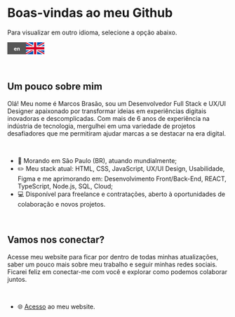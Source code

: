 <!--Um pouco sobre mim (Início)-->
#  Boas-vindas ao meu Github
<p>Para visualizar em outro idioma, selecione a opção abaixo.</p>

<a href="https://github.com/mavibrasao/Mavibrasao/blob/main/README-en.md"><img align="center" src="https://raw.githubusercontent.com/mavibrasao/Mavibrasao/main/icon_langen.svg" alt="https://github.com/mavibrasao/Mavibrasao/blob/main/README-en.md" height="28" width="85"/></a>

<br>

## Um pouco sobre mim
<p>Olá! Meu nome é Marcos Brasão, sou um Desenvolvedor Full Stack e UX/UI Designer apaixonado por transformar ideias em experiências digitais inovadoras e descomplicadas. Com mais de 6 anos de experiência na indústria de tecnologia, mergulhei em uma variedade de projetos desafiadores que me permitiram ajudar marcas a se destacar na era digital.</p>
<br>

<ul>
  <li>📌 Morando em São Paulo (BR), atuando mundialmente;</li>
  <li>✏️ Meu stack atual: HTML, CSS, JavaScript, UX/UI Design, Usabilidade, Figma e me aprimorando em: Desenvolvimento Front/Back-End, REACT, TypeScript, Node.js, SQL, Cloud;</li>
  <li>💻 Disponível para freelance e contratações, aberto à oportunidades de colaboração e novos projetos.</li> 
</ul>
<br>
<!--Um pouco sobre mim (Fim)-->

<!--Vamos nos conectar? (Início)-->
## Vamos nos conectar?
<p>Acesse meu website para ficar por dentro de todas minhas atualizações, saber um pouco mais sobre meu trabalho e seguir minhas redes sociais. Ficarei feliz em conectar-me com você e explorar como podemos colaborar juntos.</p>
<br>

<ul>
  <li>🌐 <a href="https://www.mavibrasao.com.br/">Acesso</a> ao meu website.</li>
</ul>

<!--Vamos nos conectar? (Fim)-->
